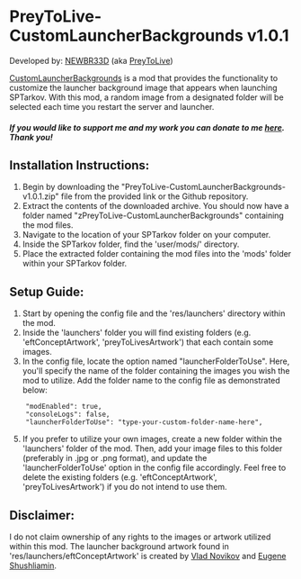 # **PreyToLive-CustomLauncherBackgrounds v1.0.1**

Developed by: [NEWBR33D](https://github.com/NEWBR33D) (aka [PreyToLive](https://hub.sp-tarkov.com/user/24548-preytolive/))

[CustomLauncherBackgrounds](https://github.com/NEWBR33D/CustomLauncherBackgrounds/) is a mod that provides the functionality to customize the launcher background image that appears when launching SPTarkov. With this mod, a random image from a designated folder will be selected each time you restart the server and launcher.

#### ***If you would like to support me and my work you can donate to me [here](https://ko-fi.com/preytolive). Thank you!***

## **Installation Instructions:**
1. Begin by downloading the "PreyToLive-CustomLauncherBackgrounds-v1.0.1.zip" file from the provided link or the Github repository.
2. Extract the contents of the downloaded archive. You should now have a folder named "zPreyToLive-CustomLauncherBackgrounds" containing the mod files.
3. Navigate to the location of your SPTarkov folder on your computer.
4. Inside the SPTarkov folder, find the 'user/mods/' directory.
5. Place the extracted folder containing the mod files into the 'mods' folder within your SPTarkov folder.

## **Setup Guide:**
1. Start by opening the config file and the 'res/launchers' directory within the mod.
2. Inside the 'launchers' folder you will find existing folders (e.g. 'eftConceptArtwork', 'preyToLivesArtwork') that each contain some images.
3. In the config file, locate the option named "launcherFolderToUse". Here, you'll specify the name of the folder containing the images you wish the mod to utilize. Add the folder name to the config file as demonstrated below:
```
    "modEnabled": true,
    "consoleLogs": false,
    "launcherFolderToUse": "type-your-custom-folder-name-here",
```
5. If you prefer to utilize your own images, create a new folder within the 'launchers' folder of the mod. Then, add your image files to this folder (preferably in .jpg or .png format), and update the 'launcherFolderToUse' option in the config file accordingly. Feel free to delete the existing folders (e.g. 'eftConceptArtwork', 'preyToLivesArtwork') if you do not intend to use them.

## **Disclaimer:**
I do not claim ownership of any rights to the images or artwork utilized within this mod. The launcher background artwork found in 'res/launchers/eftConceptArtwork' is created by [Vlad Novikov](https://www.artstation.com/yu2673) and [Eugene Shushliamin](https://www.artstation.com/geck).